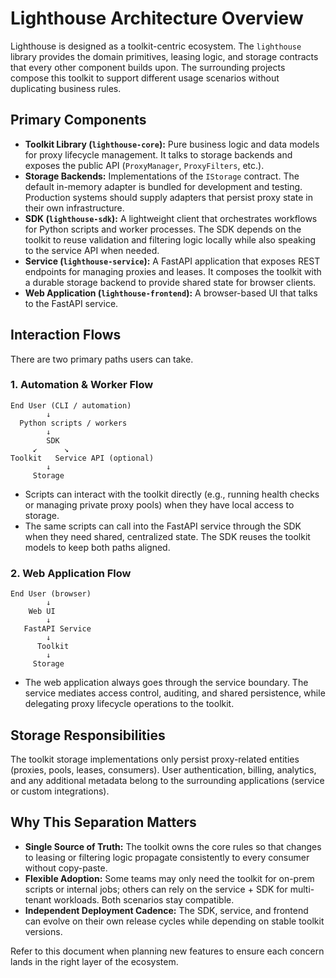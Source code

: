 # Lighthouse Architecture Overview

Lighthouse is designed as a toolkit-centric ecosystem. The `lighthouse` library
provides the domain primitives, leasing logic, and storage contracts that every
other component builds upon. The surrounding projects compose this toolkit to
support different usage scenarios without duplicating business rules.

## Primary Components

- **Toolkit Library (`lighthouse-core`):** Pure business logic and data models
  for proxy lifecycle management. It talks to storage backends and exposes the
  public API (`ProxyManager`, `ProxyFilters`, etc.).
- **Storage Backends:** Implementations of the `IStorage` contract. The default
  in-memory adapter is bundled for development and testing. Production systems
  should supply adapters that persist proxy state in their own infrastructure.
- **SDK (`lighthouse-sdk`):** A lightweight client that orchestrates workflows
  for Python scripts and worker processes. The SDK depends on the toolkit to
  reuse validation and filtering logic locally while also speaking to the
  service API when needed.
- **Service (`lighthouse-service`):** A FastAPI application that exposes REST
  endpoints for managing proxies and leases. It composes the toolkit with a
  durable storage backend to provide shared state for browser clients.
- **Web Application (`lighthouse-frontend`):** A browser-based UI that talks to
  the FastAPI service.

## Interaction Flows

There are two primary paths users can take.

### 1. Automation & Worker Flow

```
End User (CLI / automation)
        ↓
  Python scripts / workers
        ↓
        SDK
     ↙      ↘
Toolkit   Service API (optional)
        ↓
     Storage
```

- Scripts can interact with the toolkit directly (e.g., running health checks
  or managing private proxy pools) when they have local access to storage.
- The same scripts can call into the FastAPI service through the SDK when they
  need shared, centralized state. The SDK reuses the toolkit models to keep both
  paths aligned.

### 2. Web Application Flow

```
End User (browser)
        ↓
    Web UI
        ↓
   FastAPI Service
        ↓
      Toolkit
        ↓
     Storage
```

- The web application always goes through the service boundary. The service
  mediates access control, auditing, and shared persistence, while delegating
  proxy lifecycle operations to the toolkit.

## Storage Responsibilities

The toolkit storage implementations only persist proxy-related entities
(proxies, pools, leases, consumers). User authentication, billing, analytics,
and any additional metadata belong to the surrounding applications (service or
custom integrations).

## Why This Separation Matters

- **Single Source of Truth:** The toolkit owns the core rules so that changes to
  leasing or filtering logic propagate consistently to every consumer without
  copy-paste.
- **Flexible Adoption:** Some teams may only need the toolkit for on-prem scripts
  or internal jobs; others can rely on the service + SDK for multi-tenant
  workloads. Both scenarios stay compatible.
- **Independent Deployment Cadence:** The SDK, service, and frontend can evolve
  on their own release cycles while depending on stable toolkit versions.

Refer to this document when planning new features to ensure each concern lands
in the right layer of the ecosystem.
